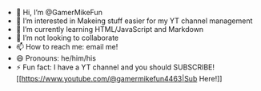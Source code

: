 - 👋 Hi, I’m @GamerMikeFun
- 👀 I’m interested in Makeing stuff easier for my YT channel management
- 🌱 I’m currently learning HTML/JavaScript and Markdown
- 💞️ I’m not looking to collaborate
- 📫 How to reach me: email me!
- 😄 Pronouns: he/him/his
- ⚡ Fun fact: I have a YT channel and you should SUBSCRIBE! [[https://www.youtube.com/@gamermikefun4463|Sub Here!]]

<!---
GamerMikeFun/GamerMikeFun is a ✨ special ✨ repository because its `README.md` (this file) appears on your GitHub profile.
You can click the Preview link to take a look at your changes.
--->
